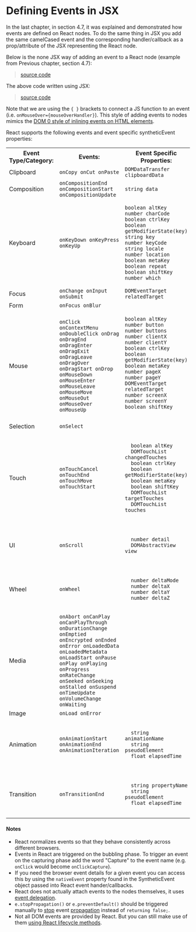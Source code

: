 # Defining Events in JSX

In the last chapter, in section 4.7, it was explained and demonstrated how events are defined on React nodes. To do the same thing in JSX you add the same camelCased event and the corresponding handler/callback as a prop/attribute of the JSX representing the React node.

Below is the none JSX way of adding an event to a React node (example from Previous chapter, section 4.7):

> [source code](https://jsfiddle.net/ct5acw2y/#tabs=js,result,html,resources)

The above code written using JSX:

> [source code](https://jsfiddle.net/tvmqwuu1/#tabs=js,result,html,resources)

Note that we are using the `{ }` brackets to connect a JS function to an event (i.e. `onMouseOver={mouseOverHandler}`). This style of adding events to nodes mimics the [DOM 0 style of inlining events on HTML elements](http://stackoverflow.com/questions/5642659/what-is-the-difference-between-dom-level-0-events-vs-dom-level-2-events).

React supports the following events and event specific syntheticEvent properties:

<table
<tr>
<th>Event Type/Category:</th>
<th>Events:</th>
<th>Event Specific Properties:</th>
</tr>
  <tr>
  	<td>Clipboard</td>
    <td><code>onCopy onCut onPaste</code></td>
	<td><code>DOMDataTransfer clipboardData</code></td>
  </tr>
  <tr>
  	<td>Composition</td>
    <td><code>onCompositionEnd onCompositionStart onCompositionUpdate</code></td>
	<td><code>string data</code></td>
  </tr>
  <tr>
  	<td>Keyboard</td>
    <td><code>onKeyDown onKeyPress onKeyUp</code></td>
	<td><pre><code>boolean altKey
number charCode
boolean ctrlKey
boolean getModifierState(key)
string key
number keyCode
string locale
number location
boolean metaKey
boolean repeat
boolean shiftKey
number which</code></pre></td>
  </tr>
  <tr>
	  <td>Focus</td>
	<td><code>onChange onInput onSubmit</code></td>
  <td><code>DOMEventTarget relatedTarget</code></td>
  </tr>
  <tr>
	<td>Form</td>
  <td><code>onFocus onBlur</code></td>
  <td></td>
  </tr>
  <tr>
	<td>Mouse</td>
  <td><code>onClick onContextMenu onDoubleClick onDrag onDragEnd onDragEnter onDragExit
onDragLeave onDragOver onDragStart onDrop onMouseDown onMouseEnter onMouseLeave
onMouseMove onMouseOut onMouseOver onMouseUp</code></td>
  <td><pre><code>boolean altKey
number button
number buttons
number clientX
number clientY
boolean ctrlKey
boolean getModifierState(key)
boolean metaKey
number pageX
number pageY
DOMEventTarget relatedTarget
number screenX
number screenY
boolean shiftKey
  </code></pre></td>
  </tr>
  <tr>
  <td>Selection</td>
  <td><code>onSelect</code></td>
  <td></td>
  </tr>
  <tr>
  <td>Touch</td>
  <td><code>onTouchCancel onTouchEnd onTouchMove onTouchStart</code></td>
  <td><pre><code>
  boolean altKey
  DOMTouchList changedTouches
  boolean ctrlKey
  boolean getModifierState(key)
  boolean metaKey
  boolean shiftKey
  DOMTouchList targetTouches
  DOMTouchList touches
  </code></pre></td>
  </tr>
  <tr>
  <td>UI</td>
  <td><code>onScroll</code></td>
  <td><pre><code>
  number detail
  DOMAbstractView view
  </code></pre></td>
  </tr>
  <tr>
  <td>Wheel</td>
  <td><code>onWheel</code></td>
  <td><pre><code>
  number deltaMode
  number deltaX
  number deltaY
  number deltaZ
  </code></pre></td>
  </tr>

  <tr>
  <td>Media</td>
  <td><code>onAbort onCanPlay onCanPlayThrough onDurationChange onEmptied onEncrypted onEnded onError onLoadedData onLoadedMetadata onLoadStart onPause onPlay onPlaying onProgress onRateChange onSeeked onSeeking onStalled onSuspend onTimeUpdate onVolumeChange onWaiting</code></td>
  <td></td>
  </tr>

  <tr>
  <td>Image</td>
  <td><code>onLoad onError</code></td>
  <td></td>
  </tr>

  <tr>
  <td>Animation</td>
  <td><code>onAnimationStart onAnimationEnd onAnimationIteration</code></td>
  <td><pre><code>
  string animationName
  string pseudoElement
  float elapsedTime
  </code></pre></td>
  </tr>

  <tr>
  <td>Transition</td>
  <td><code>onTransitionEnd</code></td>
  <td><pre><code>
  string propertyName
  string pseudoElement
  float elapsedTime
  </code></pre></td>
  </tr>

</table>


#### Notes

* React normalizes events so that they behave consistently across different browsers.
* Events in React are triggered on the bubbling phase. To trigger an event on the capturing phase add the word "Capture" to the event name (e.g. `onClick` would become `onClickCapture`).
* If you need the browser event details for a given event you can access this by using the `nativeEvent` property found in the SyntheticEvent object passed into React event hander/callbacks.
* React does not actually attach events to the nodes themselves, it uses [event delegation](http://domenlightenment.com/#11.14).
* `e.stopPropagation()` or `e.preventDefault()` should be triggered manually to [stop](http://domenlightenment.com/#11.9) event [propagation](http://domenlightenment.com/#11.10) instead of `returning false;`.
* Not all DOM events are provided by React. But you can still make use of them [using React lifecycle methods](https://facebook.github.io/react/tips/dom-event-listeners.html).
